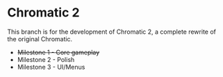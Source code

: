 # Chromatic 2

This branch is for the development of Chromatic 2, a complete rewrite of the original Chromatic.
* ~~Milestone 1 - Core gameplay~~
* Milestone 2 - Polish
* Milestone 3 - UI/Menus
